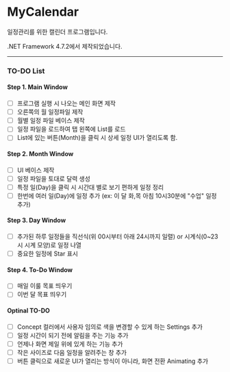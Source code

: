 # MyCalendar
일정관리를 위한 캘린더 프로그램입니다.

.NET Framework 4.7.2에서 제작되었습니다.

------------

### TO-DO List
#### Step 1. Main Window
- [ ] 프로그램 실행 시 나오는 메인 화면 제작
- [ ] 오른쪽의 월 일정파일 제작 
- [ ] 월별 일정 파일 베이스 제작
- [ ] 일정 파일을 로드하여 탭 왼쪽에 List를 로드
- [ ] List에 있는 버튼(Month)을 클릭 시 상세 일정 UI가 열리도록 함.

#### Step 2. Month Window
- [ ] UI 베이스 제작
- [ ] 일정 파일을 토대로 달력 생성
- [ ] 특정 일(Day)을 클릭 시 시간대 별로 보기 편하게 일정 정리
- [ ] 한번에 여러 일(Day)에 일정 추가      (ex: 이 달 화,목 아침 10시30분에 "수업" 일정 추가)

#### Step 3. Day Window
- [ ] 추가된 하루 일정들을 직선식(위 00시부터 아래 24시까지 일렬) or 시계식(0~23시 시계 모양)로 일정 나열
- [ ] 중요한 일정에 Star 표시

#### Step 4. To-Do Window
- [ ] 매일 이룰 목표 띄우기
- [ ] 이번 달 목표 띄우기

#### Optinal TO-DO
- [ ] Concept 컬러에서 사용자 임의로 색을 변경할 수 있게 하는 Settings 추가
- [ ] 일정 시간이 되기 전에 알림을 주는 기능 추가
- [ ] 언제나 화면 제일 위에 있게 하는 기능 추가
- [ ] 작은 사이즈로 다음 일정을 알려주는 창 추가
- [ ] 버튼 클릭으로 새로운 UI가 열리는 방식이 아니라, 화면 전환 Animating 추가